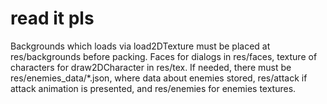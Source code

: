 # read it pls

Backgrounds which loads via load2DTexture must be placed at res/backgrounds before packing. Faces for dialogs in res/faces, texture of characters for draw2DCharacter in res/tex. If needed, there must be res/enemies_data/*.json, where data about enemies stored, res/attack if attack animation is presented, and res/enemies for enemies textures.